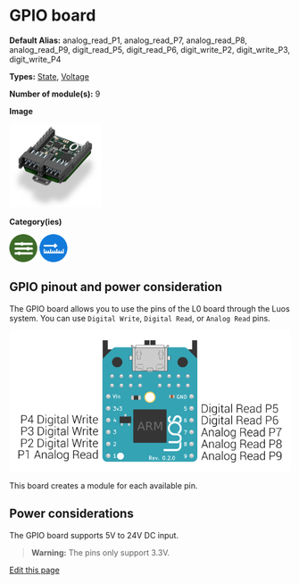 # GPIO board
<div class="cust_sheet" markdown="1">
<p class="cust_sheet-title" markdown="1"><strong>Default Alias:</strong> analog_read_P1, analog_read_P7, analog_read_P8, analog_read_P9, digit_read_P5, digit_read_P6, digit_write_P2, digit_write_P3, digit_write_P4</p>
<p class="cust_sheet-title" markdown="1"><strong>Types:</strong> <a href="/_pages/modules/modules_list/state.md">State</a>, <a href="/_pages/modules/modules_list/voltage.md">Voltage</a></p>
<p class="cust_sheet-title" markdown="1"><strong>Number of module(s):</strong> 9</p>
<p class="cust_sheet-title" markdown="1"><strong>Image</strong></p>
<p class="cust_indent" markdown="1"><img height="150" src="/_assets/img/gpio-module.png"></p>
<p class="cust_sheet-title" markdown="1"><strong>Category(ies)</strong></p>
<p class="cust_indent" markdown="1">
<img height="50" src="/_assets/img/sticker-interface.png" title="Interface">
<img height="50" src="/_assets/img/sticker-sensor.png" title="Sensor">
</p>
</div>


## GPIO pinout and power consideration

The GPIO board allows you to use the pins of the L0 board through the Luos system. You can use `Digital Write`, `Digital Read`, or `Analog Read` pins.

![GPIO pinout](/_assets/img/GPIO_pinout.png)

This board creates a module for each available pin.

## Power considerations
The GPIO board supports 5V to 24V DC input.

> **Warning:** The pins only support 3.3V.

<div class="cust_edit_page"><a href="https://github.com/Luos-io/doc/src/_pages/prototyping_boards/boards_list/gpio.md">Edit this page</a></div>


